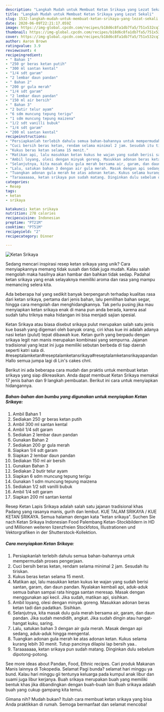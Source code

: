 ```yaml
---
description: "Langkah Mudah untuk Membuat Ketan Srikaya yang Lezat Sekali"
title: "Langkah Mudah untuk Membuat Ketan Srikaya yang Lezat Sekali"
slug: 1532-langkah-mudah-untuk-membuat-ketan-srikaya-yang-lezat-sekali
date: 2020-06-09T22:21:17.059Z
image: https://img-global.cpcdn.com/recipes/b18d6c8fa1db7fa5/751x532cq70/ketan-srikaya-foto-resep-utama.jpg
thumbnail: https://img-global.cpcdn.com/recipes/b18d6c8fa1db7fa5/751x532cq70/ketan-srikaya-foto-resep-utama.jpg
cover: https://img-global.cpcdn.com/recipes/b18d6c8fa1db7fa5/751x532cq70/ketan-srikaya-foto-resep-utama.jpg
author: Aaron Brown
ratingvalue: 3.9
reviewcount: 4
recipeingredient:
- " Bahan 1"
- "250 gr beras ketan putih"
- "300 ml santan kental"
- "1/4 sdt garam"
- "2 lembar daun pandan"
- " Bahan 2"
- "200 gr gula merah"
- "1/4 sdt garam"
- "2 lembar daun pandan"
- "150 ml air bersih"
- " Bahan 3"
- "2 butir telur ayam"
- "6 sdm muncung tepung terigu"
- "1 sdm muncung tepung maizena"
- "1/2 sdt vanilli bubuk"
- "1/4 sdt garam"
- "200 ml santan kental"
recipeinstructions:
- "Persiapkanlah terlebih dahulu semua bahan-bahannya untuk mempermudah proses pengerjaan."
- "Cuci bersih beras ketan, rendam selama minimal 2 jam. Sesudah itu tiriskan."
- "Kukus beras ketan selama 15 menit."
- "Matikan api, lalu masukkan ketan kukus ke wajan yang sudah berisi santan, garam, dan daun pandan. Nyalakan kembali api, aduk-aduk semua bahan sampai rata hingga santan meresap. Masak dengan menggunakan api kecil. Jika sudah, matikan api, sisihkan."
- "Ambil loyang, olesi dengan minyak goreng. Masukkan adonan beras ketan tadi dan padatkan. Sisihkan."
- "Selanjutnya, kita masak dulu gula merah bersama air, garam, dan daun pandan. Jika sudah mendidih, angkat. Jika sudah dingin atau hangat-hangat kuku, saring."
- "Lalu, satukan bahan 3 dengan air gula merah. Masak dengan api sedang, aduk-aduk hingga mengental."
- "Tuangkan adonan gula merah ke atas adonan ketan. Kukus selama kurang lebih 30 menit. Tutup pancinya dilapisi lap bersih yaa.."
- "Taraaaaaaa, ketan srikaya pun sudah matang. Dinginkan dulu sebelum dipotong-potong."
categories:
- Resep
tags:
- ketan
- srikaya

katakunci: ketan srikaya 
nutrition: 278 calories
recipecuisine: Indonesian
preptime: "PT21M"
cooktime: "PT51M"
recipeyield: "2"
recipecategory: Dinner

---
```



![Ketan Srikaya](https://img-global.cpcdn.com/recipes/b18d6c8fa1db7fa5/751x532cq70/ketan-srikaya-foto-resep-utama.jpg)

Sedang mencari inspirasi resep ketan srikaya yang unik? Cara menyiapkannya memang tidak susah dan tidak juga mudah. Kalau salah mengolah maka hasilnya akan hambar dan bahkan tidak sedap. Padahal ketan srikaya yang enak selayaknya memiliki aroma dan rasa yang mampu memancing selera kita.

Ada beberapa hal yang sedikit banyak berpengaruh terhadap kualitas rasa dari ketan srikaya, pertama dari jenis bahan, lalu pemilihan bahan segar, hingga cara mengolah dan menghidangkannya. Tak perlu pusing jika mau menyiapkan ketan srikaya enak di mana pun anda berada, karena asal sudah tahu triknya maka hidangan ini bisa menjadi sajian spesial.

Ketan Srikaya atau biasa disebut srikaya pulut merupakan salah satu jenis kue basah yang digemari oleh banyak orang, ciri khas kue ini adalah adanya nasi ketan (pulut) tepat dibawah kue. Ketan gurih yang berpadu dengan srikaya legit nan manis merupakan kombinasi yang sempurna. Jajanan tradisional yang lezat ini juga memiliki sebutan berbeda di tiap daerah seperti katri sala di. #reseptalamketan#reseptalamketansrikaya#reseptalamketansrikayapandan Hallo semua jumpa lagi di Lin&#39;s cakes chnl.


Berikut ini ada beberapa cara mudah dan praktis untuk membuat ketan srikaya yang siap dikreasikan. Anda dapat membuat Ketan Srikaya memakai 17 jenis bahan dan 9 langkah pembuatan. Berikut ini cara untuk menyiapkan hidangannya.

<!--inarticleads1-->

##### Bahan-bahan dan bumbu yang digunakan untuk menyiapkan Ketan Srikaya:

1. Ambil  Bahan 1
1. Sediakan 250 gr beras ketan putih
1. Ambil 300 ml santan kental
1. Ambil 1/4 sdt garam
1. Sediakan 2 lembar daun pandan
1. Gunakan  Bahan 2
1. Sediakan 200 gr gula merah
1. Siapkan 1/4 sdt garam
1. Siapkan 2 lembar daun pandan
1. Sediakan 150 ml air bersih
1. Gunakan  Bahan 3
1. Sediakan 2 butir telur ayam
1. Siapkan 6 sdm muncung tepung terigu
1. Gunakan 1 sdm muncung tepung maizena
1. Sediakan 1/2 sdt vanilli bubuk
1. Ambil 1/4 sdt garam
1. Siapkan 200 ml santan kental


Resep Ketan Lapis Srikaya adalah salah satu jajanan tradisional khas Padang yang rasanya manis, gurih dan lembut. KUE TALAM SRIKAYA / KUE KETAN SRIKAYA. Semua halaman dengan kata &#34;ketan srikaya&#34;. Suchen Sie nach Ketan Srikaya Indonesian Food Palembang Ketan-Stockbildern in HD und Millionen weiteren lizenzfreien Stockfotos, Illustrationen und Vektorgrafiken in der Shutterstock-Kollektion. 

<!--inarticleads2-->

##### Cara menyiapkan Ketan Srikaya:

1. Persiapkanlah terlebih dahulu semua bahan-bahannya untuk mempermudah proses pengerjaan.
1. Cuci bersih beras ketan, rendam selama minimal 2 jam. Sesudah itu tiriskan.
1. Kukus beras ketan selama 15 menit.
1. Matikan api, lalu masukkan ketan kukus ke wajan yang sudah berisi santan, garam, dan daun pandan. Nyalakan kembali api, aduk-aduk semua bahan sampai rata hingga santan meresap. Masak dengan menggunakan api kecil. Jika sudah, matikan api, sisihkan.
1. Ambil loyang, olesi dengan minyak goreng. Masukkan adonan beras ketan tadi dan padatkan. Sisihkan.
1. Selanjutnya, kita masak dulu gula merah bersama air, garam, dan daun pandan. Jika sudah mendidih, angkat. Jika sudah dingin atau hangat-hangat kuku, saring.
1. Lalu, satukan bahan 3 dengan air gula merah. Masak dengan api sedang, aduk-aduk hingga mengental.
1. Tuangkan adonan gula merah ke atas adonan ketan. Kukus selama kurang lebih 30 menit. Tutup pancinya dilapisi lap bersih yaa..
1. Taraaaaaaa, ketan srikaya pun sudah matang. Dinginkan dulu sebelum dipotong-potong.


See more ideas about Pandan, Food, Ethnic recipes. Cari produk Makanan Manis lainnya di Tokopedia. Selamat Pagi bunda? selamat hari minggu ya bund. Kalau hari minggu gii tentunya keluarga pada kumpul anak libur dan suami juga libur kerjanya. Buah srikaya merupakan buah yang memiliki bentuk khas jika dibandingkan dengan buah-buah lain Buah srikaya adalah buah yang cukup gampang kita temui. 

Gimana nih? Mudah bukan? Itulah cara membuat ketan srikaya yang bisa Anda praktikkan di rumah. Semoga bermanfaat dan selamat mencoba!
